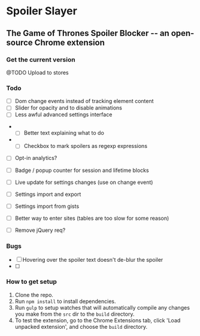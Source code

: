 # Spoiler Slayer
## The Game of Thrones Spoiler Blocker -- an open-source Chrome extension

### Get the current version
@TODO Upload to stores


### Todo
- [ ] Dom change events instead of tracking element content
- [ ] Slider for opacity and to disable animations
- [ ] Less awful advanced settings interface
- - [ ] Better text explaining what to do
- - [ ] Checkbox to mark spoilers as regexp expressions
- [ ] Opt-in analytics?
- [ ] Badge / popup counter for session and lifetime blocks
- [ ] Live update for settings changes (use on change event)
- [ ] Settings import and export
- [ ] Settings import from gists
- [ ] Better way to enter sites (tables are too slow for some reason)
- [ ] Remove jQuery req?


### Bugs
- [ ] Hovering over the spoiler text doesn't de-blur the spoiler
- [ ]

### How to get setup
1. Clone the repo.
2. Run `npm install` to install dependencies.
3. Run `gulp` to setup watches that will automatically compile any changes you make from the `src` dir to the `build` directory.
4. To test the extension, go to the Chrome Extensions tab, click 'Load unpacked extension', and choose the `build` directory.
